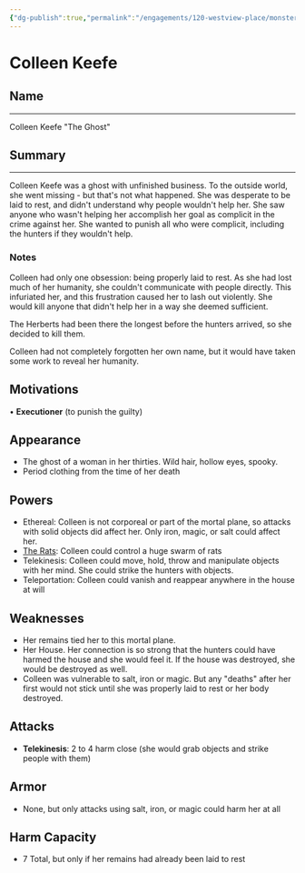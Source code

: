 ```yaml
---
{"dg-publish":true,"permalink":"/engagements/120-westview-place/monster/colleen-keefe/"}
---
```


# Colleen Keefe

## Name
---- 
Colleen Keefe
"The Ghost"

## Summary
---
Colleen Keefe was a ghost with unfinished business. To the outside world, she went missing - but that's not what happened. She was desperate to be laid to rest, and didn't understand why people wouldn't help her. She saw anyone who wasn't helping her accomplish her goal as complicit in the crime against her. She wanted to punish all who were complicit, including the hunters if they wouldn't help.


### Notes
Colleen had only one obsession: being properly laid to rest. As she had lost much of her humanity, she couldn't communicate with people directly. This infuriated her, and this frustration caused her to lash out violently.  She would kill anyone that didn't help her in a way she deemed sufficient. 

The Herberts had been there the longest before the hunters arrived, so she decided to kill them.

Colleen had not completely forgotten her own name, but it would have taken some work to reveal her humanity.

## Motivations
• **Executioner** (to punish the guilty)

## Appearance
- The ghost of a woman in her thirties. Wild hair, hollow eyes, spooky.
- Period clothing from the time of her death

## Powers
- Ethereal: Colleen is not corporeal or part of the mortal plane, so attacks with solid objects did affect her. Only iron, magic, or salt could affect her.
- [The Rats](../Minions/The%20Rats.md): Colleen could control a huge swarm of rats
- Telekinesis: Colleen could move, hold, throw and manipulate objects with her mind. She could strike the hunters with objects.
- Teleportation: Colleen could vanish and reappear anywhere in the house at will

## Weaknesses
- Her remains tied her to this mortal plane. 
- Her House. Her connection is so strong that the hunters could have harmed the house and she would feel it. If the house was destroyed, she would be destroyed as well.
- Colleen was vulnerable to salt, iron or magic. But any "deaths" after her first would not stick until she was properly laid to rest or her body destroyed. 

## Attacks
- **Telekinesis**: 2 to 4 harm close (she would grab objects and strike people with them)
## Armor
- None, but only attacks using salt, iron, or magic could harm her at all

## Harm Capacity
- 7 Total, but only if her remains had already been laid to rest




